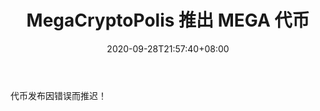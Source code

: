 ﻿---
title: "MegaCryptoPolis 推出 MEGA 代币"
date: 2020-09-28T21:57:40+08:00
lastmod: 2020-09-28T16:45:40+08:00
draft: false
authors: ["Rhett"]
description: "代币发布因错误而推迟！"
featuredImage: "megacryptopolis-launching-mega-tokens.png"
tags: ["Virtual World","虚拟世界","Play to Earn"]
categories: ["news"]
news: ["虚拟世界"]
weight: 
lightgallery: true
pinned: false
recommend: false
recommend1: false
---

代币发布因错误而推迟！

<!--more-->

